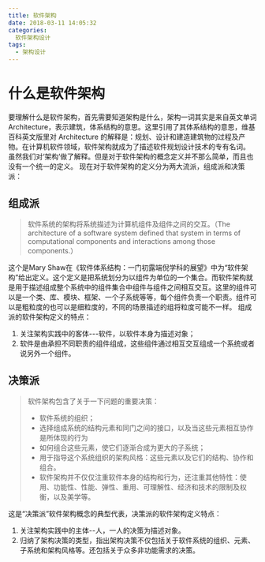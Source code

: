 ```yaml
---
title: 软件架构
date: 2018-03-11 14:05:32
categories:
  软件架构设计 
tags:
  - 架构设计
---
```


# 什么是软件架构
要理解什么是软件架构，首先需要知道架构是什么，架构一词其实是来自英文单词Architecture，表示建筑，体系结构的意思。这里引用了其体系结构的意思，维基百科英文版里对 Architecture 的解释是：规划、设计和建造建筑物的过程及产物。在计算机软件领域，软件架构就成为了描述软件规划设计技术的专有名词。
虽然我们对‘架构’做了解释。但是对于软件架构的概念定义并不那么简单，而且也没有一个统一的定义。
现在对于软件架构的定义分为两大流派，组成派和决策派：
## 组成派
>  软件系统的架构将系统描述为计算机组件及组件之间的交互。（The architecture of a software system defined that system in terms of computational components and interactions among those components.）

这个是Mary Shaw在《软件体系结构：一门初露端倪学科的展望》中为“软件架构”给出定义。这个定义是把系统划分为以组件为单位的一个集合。而软件架构就是用于描述组成整个系统中的组件集合中组件与组件之间相互交互。这里的组件可以是一个类、库、模块、框架、一个子系统等等，每个组件负责一个职责。组件可以是粗粒度的也可以是细粒度的，不同的场景描述的组将粒度可能不一样。
组成派的软件架构定义的特点：
1. 关注架构实践中的客体---软件，以软件本身为描述对象；
2. 软件是由承担不同职责的组件组成，这些组件通过相互交互组成一个系统或者说另外一个组件。

## 决策派
> 软件架构包含了关于一下问题的重要决策： 
> * 软件系统的组织；
> * 选择组成系统的结构元素和同门之间的接口，以及当这些元素相互协作是所体现的行为
> * 如何组合这些元素，使它们逐渐合成为更大的子系统；
> * 用于指导这个系统组织的架构风格：这些元素以及它们的结构、协作和组合。
> * 软件架构并不仅仅注重软件本身的结构和行为，还注重其他特性：使用、功能性、性能、弹性、重用、可理解性、经济和技术的限制及权衡，以及美学等。

这是“决策派”软件架构概念的典型代表，决策派的软件架构定义特点： 
1. 关注架构实践中的主体--人，一人的决策为描述对象。
2. 归纳了架构决策的类型，指出架构决策不仅包括关于软件系统的组织、元素、子系统和架构风格等。还包括关于众多非功能需求的决策。



